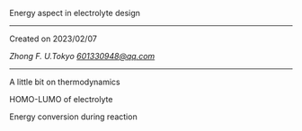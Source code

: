 Energy aspect in electrolyte design

---

Created on 2023/02/07

*Zhong F.    U.Tokyo     601330948@qq.com*

---

A little bit on thermodynamics



HOMO-LUMO of electrolyte



Energy conversion during reaction